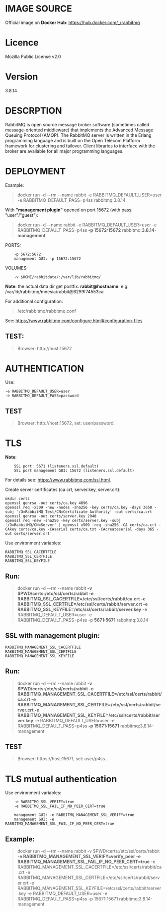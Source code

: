 # IMAGE SOURCE

Official image on __Docker Hub__:  https://hub.docker.com/_/rabbitmq

# Licence

Mozilla Public License v2.0

# Version

3.8.14

# DESCRPTION

RabbitMQ is open source message broker software (sometimes called message-oriented middleware) that implements the Advanced Message Queuing Protocol (AMQP). The RabbitMQ server is written in the Erlang programming language and is built on the Open Telecom Platform framework for clustering and failover. Client libraries to interface with the broker are available for all major programming languages.

# DEPLOYMENT

Example:

> docker run -d --rm --name rabbit -e RABBITMQ_DEFAULT_USER=user -e RABBITMQ_DEFAULT_PASS=p4ss rabbitmq:3.8.14

With __"management plugin"__ opened on port 15672 (with pass: "user"/"guest"):

> docker run -d --name rabbit -e RABBITMQ_DEFAULT_USER=user -e RABBITMQ_DEFAULT_PASS=p4ss __-p 15672:15672__ rabbitmq:__3.8.14-management__

PORTS:

        -p 5672:5672
        management GUI: -p 15672:15672


VOLUMES:

        -v $HOME/rabbitdata/:/var/lib/rabbitmq/

__Note__: the actual data dir get postfix: __rabbit@hostname__: e.g. /var/lib/rabbitmq/mnesia/rabbit@6299f74553ca

For additional configuration:

> /etc/rabbitmq/rabbitmq.conf

See: https://www.rabbitmq.com/configure.html#configuration-files



## TEST:

> Browser: http://host:15672


# AUTHENTICATION

Use:
```text
-e RABBITMQ_DEFAULT_USER=user 
-e RABBITMQ_DEFAULT_PASS=password 
```

## TEST

> Browser: http://host:15672, set: user/password.

# TLS

__Note__:

        SSL port: 5671 (listeners.ssl.default)
        SSL port management GUI: 15672 (listeners.ssl.default)

For details see: https://www.rabbitmq.com/ssl.html.

Create server certificates (ca.crt, server.key, server.crt):

```text
mkdir certs
openssl genrsa -out certs/ca.key 4096
openssl req -x509 -new -nodes -sha256 -key certs/ca.key -days 3650 -subj '/O=RabbitMQ Test/CN=Certificate Authority' -out certs/ca.crt
openssl genrsa -out certs/server.key 2048
openssl req -new -sha256 -key certs/server.key -subj '/O=RabbitMQ/CN=Server' | openssl x509 -req -sha256 -CA certs/ca.crt -CAkey certs/ca.key -CAserial certs/ca.txt -CAcreateserial -days 365 -out certs/server.crt
```

Use environment variables:

```text
RABBITMQ_SSL_CACERTFILE
RABBITMQ_SSL_CERTFILE
RABBITMQ_SSL_KEYFILE
```

## Run: 

> docker run -d --rm --name rabbit __-v $PWD/certs:/etc/ssl/certs/rabbit -e RABBITMQ_SSL_CACERTFILE=/etc/ssl/certs/rabbit/ca.crt -e RABBITMQ_SSL_CERTFILE=/etc/ssl/certs/rabbit/server.crt -e RABBITMQ_SSL_KEYFILE=/etc/ssl/certs/rabbit/server.key__ -e RABBITMQ_DEFAULT_USER=user -e RABBITMQ_DEFAULT_PASS=p4ss -p __5671:5671__ rabbitmq:3.8.14

## SSL with __management plugin__:

```text
RABBITMQ_MANAGEMENT_SSL_CACERTFILE
RABBITMQ_MANAGEMENT_SSL_CERTFILE
RABBITMQ_MANAGEMENT_SSL_KEYFILE
```

## Run:
> docker run -d --rm --name rabbit __-v $PWD/certs:/etc/ssl/certs/rabbit -e RABBITMQ_MANAGEMENT_SSL_CACERTFILE=/etc/ssl/certs/rabbit/ca.crt -e RABBITMQ_MANAGEMENT_SSL_CERTFILE=/etc/ssl/certs/rabbit/server.crt -e RABBITMQ_MANAGEMENT_SSL_KEYFILE=/etc/ssl/certs/rabbit/server.key__ -e RABBITMQ_DEFAULT_USER=user -e RABBITMQ_DEFAULT_PASS=p4ss __-p 15671:15671__ rabbitmq:3.8.14-management

## TEST

> Browser: https://host:15671, set: user/p4ss.


# TLS mutual authentication

Use environment variables: 

        -e RABBITMQ_SSL_VERIFY=true
        -e RABBITMQ_SSL_FAIL_IF_NO_PEER_CERT=true

        management GUI: -e RABBITMQ_MANAGEMENT_SSL_VERIFY=true
        management GUI: -e RABBITMQ_MANAGEMENT_SSL_FAIL_IF_NO_PEER_CERT=true

## Example:

> docker run -d --rm --name rabbit -v $PWD/certs:/etc/ssl/certs/rabbit __-e RABBITMQ_MANAGEMENT_SSL_VERIFY=verify_peer -e RABBITMQ_MANAGEMENT_SSL_FAIL_IF_NO_PEER_CERT=true__ -e RABBITMQ_MANAGEMENT_SSL_CACERTFILE=/etc/ssl/certs/rabbit/ca.crt -e RABBITMQ_MANAGEMENT_SSL_CERTFILE=/etc/ssl/certs/rabbit/server.crt -e RABBITMQ_MANAGEMENT_SSL_KEYFILE=/etc/ssl/certs/rabbit/server.key -e RABBITMQ_DEFAULT_USER=user -e RABBITMQ_DEFAULT_PASS=p4ss -p 15671:15671 rabbitmq:3.8.14-management
